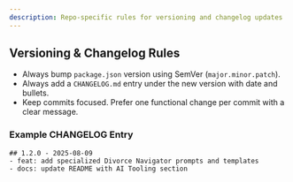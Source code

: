 ```yaml
---
description: Repo-specific rules for versioning and changelog updates
---
```


## Versioning & Changelog Rules

- Always bump `package.json` version using SemVer (`major.minor.patch`).
- Always add a `CHANGELOG.md` entry under the new version with date and bullets.
- Keep commits focused. Prefer one functional change per commit with a clear message.

### Example CHANGELOG Entry

```
## 1.2.0 - 2025-08-09
- feat: add specialized Divorce Navigator prompts and templates
- docs: update README with AI Tooling section
```



